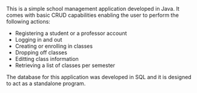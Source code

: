 This is a simple school management application developed in Java. It comes with basic CRUD capabilities enabling the user to perform the following actions: 

* Registering a student or a professor account
* Logging in and out
* Creating or enrolling in classes 
* Dropping off classes
* Editting class information
* Retrieving a list of classes per semester

The database for this application was developed in SQL and it is designed to act as a standalone program. 
